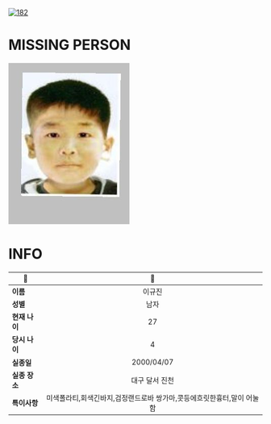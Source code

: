 [![182](https://img.shields.io/badge/%EC%8B%A4%EC%A2%85%EC%8B%A0%EA%B3%A0%EB%8A%94%20%EA%B5%AD%EB%B2%88%EC%97%86%EC%9D%B4-182-blue)](http://safe182.go.kr/index.do)

# MISSING PERSON

<img src="./missing_person.jpg">

# INFO

|🔑|💎|
|--|:--:|
|**이름**|이규진|
|**성별**|남자|
|**현재 나이**|27|
|**당시 나이**|4|
|**실종일**|2000/04/07|
|**실종 장소**|대구 달서 진천 |
|**특이사항**|미색폴라티,회색긴바지,검정랜드로바       쌍가마,콧등에흐릿한흉터,말이 어눌함|
